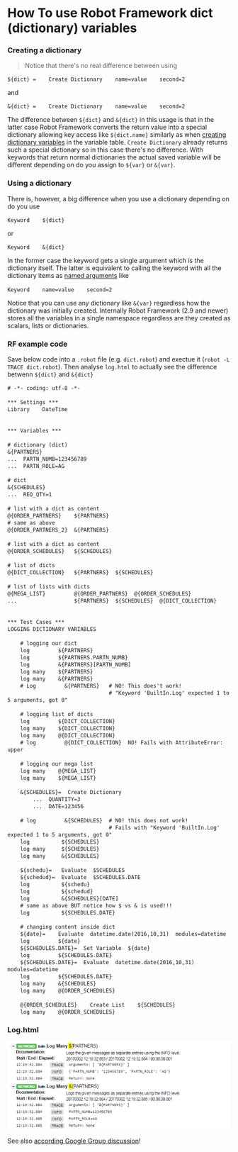 # How To use Robot Framework dict (dictionary) variables

### Creating a dictionary

> Notice that there's no real difference between using

    ${dict} =    Create Dictionary    name=value    second=2

and

    &{dict} =    Create Dictionary    name=value    second=2

The difference between `${dict}` and `&{dict}` in this usage is that
in the latter case Robot Framework converts the return value into a
special dictionary allowing key access like `${dict.name}` similarly
as when [creating dictionary variables][1] in the variable table.
`Create Dictionary` already returns such a special dictionary so in
this case there's no difference. With keywords that return normal
dictionaries the actual saved variable will be different depending on
do you assign to `${var}` or `&{var}`.


### Using a dictionary

There is, however, a big difference when you use a dictionary
depending on do you use

    Keyword    ${dict}

or

    Keyword    &{dict}

In the former case the keyword gets a single argument which is the
dictionary itself. The latter is equivalent to calling the keyword
with all the dictionary items as [named arguments][2] like

`Keyword    name=value    second=2`

Notice that you can use any dictionary like `&{var}` regardless how
the dictionary was initially created. Internally Robot Framework (2.9
and newer) stores all the variables in a single namespace regardless
are they created as scalars, lists or dictionaries.

### RF example code

Save below code into a `.robot` file (e.g. `dict.robot`) and exectue it (`robot -L TRACE dict.robot`).
Then analyse `log.html` to actually see the difference betwenn `${dict}` and `&{dict}`

```robotframework
# -*- coding: utf-8 -*-

*** Settings ***
Library    DateTime


*** Variables ***

# dictionary (dict)
&{PARTNERS}  
...  PARTN_NUMB=123456789
...  PARTN_ROLE=AG

# dict
&{SCHEDULES}
...  REQ_QTY=1

# list with a dict as content
@{ORDER_PARTNERS}    ${PARTNERS}
# same as above
@{ORDER_PARTNERS_2}  &{PARTNERS}

# list with a dict as content
@{ORDER_SCHEDULES}   ${SCHEDULES}

# list of dicts
@{DICT_COLLECTION}   ${PARTNERS}  ${SCHEDULES}

# list of lists with dicts
@{MEGA_LIST}         @{ORDER_PARTNERS}  @{ORDER_SCHEDULES}
...                  ${PARTNERS}  ${SCHEDULES}  @{DICT_COLLECTION}


*** Test Cases ***
LOGGING DICTIONARY VARIABLES

    # logging our dict
    log         ${PARTNERS}
    log         ${PARTNERS.PARTN_NUMB}
    log         &{PARTNERS}[PARTN_NUMB]
    log many    ${PARTNERS}
    log many    &{PARTNERS}
    # Log         &{PARTNERS}   # NO! This does't work!
                                # "Keyword 'BuiltIn.Log' expected 1 to 5 arguments, got 0"

    # logging list of dicts
    log         ${DICT_COLLECTION}
    log many    ${DICT_COLLECTION}
    log many    @{DICT_COLLECTION}
    # log         @{DICT_COLLECTION}  NO! Fails with AttributeError: upper
    
    # logging our mega list
    log many    @{MEGA_LIST}
    log many    ${MEGA_LIST}

    &{SCHEDULES}=  Create Dictionary
        ...  QUANTITY=3
        ...  DATE=123456

    # log         &{SCHEDULES}  # NO! this does not work!
                                # Fails with "Keyword 'BuiltIn.Log' expected 1 to 5 arguments, got 0"
    log          ${SCHEDULES}
    log many     ${SCHEDULES}
    log many     &{SCHEDULES}

    ${schedu}=   Evaluate  $SCHEDULES
    ${schedud}=  Evaluate  $SCHEDULES.DATE
    log          ${schedu}
    log          ${schedud}
    log          &{SCHEDULES}[DATE]
    # same as above BUT notice how $ vs & is used!!!
    log          ${SCHEDULES.DATE}

    # changing content inside dict
    ${date}=    Evaluate  datetime.date(2016,10,31)  modules=datetime
    log         ${date}
    ${SCHEDULES.DATE}=  Set Variable  ${date}
    log         ${SCHEDULES.DATE}
    ${SCHEDULES.DATE}=  Evaluate  datetime.date(2016,10,31)  modules=datetime
    log         ${SCHEDULES.DATE}
    log many    &{SCHEDULES}
    log many    @{ORDER_SCHEDULES}

    @{ORDER_SCHEDULES}    Create List    ${SCHEDULES}
    log many    @{ORDER_SCHEDULES}

```

### Log.html

![dict_variables_log](images/dict_variables_log.png)

See also [according Google Group discussion][3]!

[1]: http://robotframework.org/robotframework/latest/RobotFrameworkUserGuide.html#creating-dictionary-variables
[2]: http://robotframework.org/robotframework/latest/RobotFrameworkUserGuide.html#named-arguments
[3]: https://groups.google.com/forum/#!topic/robotframework-users/vEHNY2zgjrs

